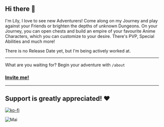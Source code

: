 ## Hi there 👋
I'm Lily, I love to see new Adventurers! Come along on my Journey and play against your Friends or brighten the depths of unknown Dungeons. On your Journey, you can open chests and build an empire of your favourite Anime Characters, which you can customize to your desire.
There's PVP, Special Abilities and much more!

There is no Release Date yet, but I'm being actively worked at.
-  -  -  -  -
What are you waiting for? Begin your adventure with `/about`
### [Invite me!](https://discord.com/api/oauth2/authorize?client_id=914992524341444608&permissions=277025425408&scope=bot)
-  -  -  -  -
## Support is greatly appreciated! ❤️
[![ko-fi](https://ko-fi.com/img/githubbutton_sm.svg)](https://ko-fi.com/N4N5DYO5G)

![Mai](https://user-images.githubusercontent.com/47929140/177052554-02bdabe6-2105-4159-9cc5-720285cd385c.gif)
